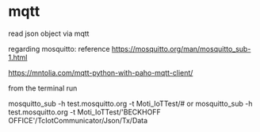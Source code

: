 # mqtt
read json object via mqtt

regarding mosquitto:
reference https://mosquitto.org/man/mosquitto_sub-1.html

https://mntolia.com/mqtt-python-with-paho-mqtt-client/

from the terminal run 

mosquitto_sub -h test.mosquitto.org -t Moti_IoTTest/#
or 
mosquitto_sub -h test.mosquitto.org -t Moti_IoTTest/'BECKHOFF OFFICE'/TcIotCommunicator/Json/Tx/Data

